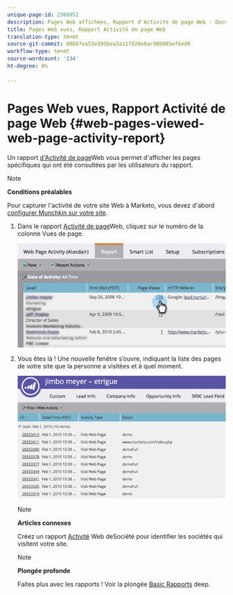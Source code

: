 ```yaml
---
unique-page-id: 2360052
description: Pages Web affichées, Rapport d'Activité de page Web - Documents marketing - Documentation du produit
title: Pages Web vues, Rapport Activité de page Web
translation-type: tm+mt
source-git-commit: 00887ea53e395bea3a11fd28e0ac98b085ef6ed8
workflow-type: tm+mt
source-wordcount: '134'
ht-degree: 0%

---
```



# Pages Web vues, Rapport Activité de page Web {#web-pages-viewed-web-page-activity-report}

Un rapport [d&#39;Activité de page](../../../../../product-docs/reporting/basic-reporting/report-types/web-page-activity-report.md)Web vous permet d&#39;afficher les pages spécifiques qui ont été consultées par les utilisateurs du rapport.

>[!NOTE]
>
>**Conditions préalables**
>
>Pour capturer l&#39;activité de votre site Web à Marketo, vous devez d&#39;abord [configurer Munchkin sur votre site](../../../../../product-docs/administration/additional-integrations/add-munchkin-tracking-code-to-your-website.md).

1. Dans le rapport [Activité de page](../../../../../product-docs/reporting/basic-reporting/report-types/web-page-activity-report.md)Web, cliquez sur le numéro de la colonne Vues de page.

   ![](assets/image2014-9-16-14-3a54-3a8.png)

1. Vous êtes là ! Une nouvelle fenêtre s’ouvre, indiquant la liste des pages de votre site que la personne a visitées et à quel moment.

   ![](assets/image2014-9-16-14-3a54-3a12.png)

   >[!NOTE]
   >
   >**Articles connexes**
   >
   >
   >Créez un rapport [Activité](../../../../../product-docs/reporting/basic-reporting/report-types/company-web-activity-report.md) Web deSociété pour identifier les sociétés qui visitent votre site.

   >[!NOTE]
   >
   >**Plongée profonde**
   >
   >
   >Faites plus avec les rapports ! Voir la plongée [Basic Rapports](http://docs.marketo.com/display/docs/basic+reporting) deep.

